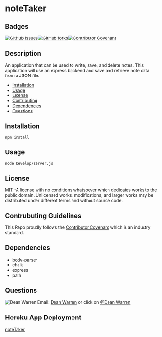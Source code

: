 # noteTaker 
 ## Badges  
[![GitHub issues](https://img.shields.io/github/issues/deawar/noteTaker?style=plastic)](undefined/network)[![GitHub forks](https://img.shields.io/github/forks/deawar/noteTaker?style=plastic)](undefined/network)[![Contributor Covenant](https://img.shields.io/badge/Contributor%20Covenant-v2.0%20adopted-ff69b4.svg?style=plastic)](code_of_conduct.md) 
## Description  
  An application that can be used to write, save, and delete notes. This application will use an express backend and save and retrieve note data from a JSON file.  
* [Installation](#installation)  
* [Usage](#usage)  
* [License](#license)  
* [Contributing](#contributing)  
* [Dependencies](#dependencies)  
* [Questions](#questions) 
  
## Installation  
``` 
npm install 
``` 
## Usage  
``` 
node Develop/server.js 
``` 
  
## License  
[MIT](https://github.com/deawar/noteTaker/blob/master/LICENSE) -A license with no conditions whatsoever which dedicates works to the public domain. Unlicensed works, modifications, and larger works may be distributed under different terms and without source code.
  
## Contrubuting Guidelines 
 This Repo proudly follows the [Contributor Covenant](https://www.contributor-covenant.org/) which is an industry standard. 
 
## Dependencies  
* body-parser
* chalk
* express
* path
## Questions 
![Dean Warren](https://avatars3.githubusercontent.com/u/15312495?v=4&s=48)  Email: [Dean Warren](mailto:deawar@gmail.com) or  click on [@Dean Warren](https://github.com/deawar)

## Heroku App Deployment
[noteTaker](https://still-headland-57233.herokuapp.com/)